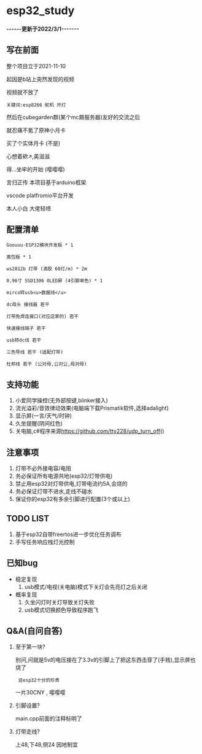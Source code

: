 # esp32_study

#### ------更新于2022/3/1-------
## 写在前面
整个项目立于2021-11-10

起因是b站上突然发现的视频

视频就不放了

    关键词:esp8266 舵机 开灯

然后在cubegarden群(某个mc屑服务器)友好的交流之后

就忍痛不氪了原神小月卡

买了个实体月卡 (不是)

心想着欸↗,美滋滋

得...坐牢的开始 (嘤嘤嘤)

言归正传 本项目基于arduino框架

vscode platfromio平台开发

本人小白 大佬轻喷
## 配置清单
    Goouuu-ESP32模块开发板 * 1

    面包板 * 1

    ws2812b 灯带 (滴胶 60灯/m) * 2m

    0.96寸 SSD1306 OLED屏 (4引脚单色) * 1

    mirco转usb<u>数据线</u>

    dc母头 接线器 若干

    灯带免焊连接口(对应店家的) 若干

    快速接线端子 若干

    usb转dc线 若干

    三色导线 若干 (适配灯带)

    杜邦线 若干 (公对母,公对公,母对母)

## 支持功能
1. 小爱同学操控(无外部按键,blinker接入)
2. 流光溢彩/音效律动效果(电脑端下载Prismatik软件,选择adalight)
3. 显示屏(一言/天气/时钟)
4. 久坐提醒(阴间红色)
5. 关电脑,c#程序来源<https://github.com/tty228/udp_turn_off>()
## 注意事项 
1. 灯带不必外接电容/电阻
2. 务必保证所有电源共地(esp32/灯带供电)
3. 禁止用esp32对灯带供电,灯带电流约5A,会烧的
4. 务必保证灯带不进水,走线不碰水
5. 保证你的esp32有多余引脚进行配置(3个或以上)
## TODO LIST
1. 基于esp32自带freertos进一步优化任务调布
2. 手写任务响应栈灯光控制
## 已知bug
- 稳定复现
  1. usb模式/电视(关电脑)模式下关灯会先亮灯之后关闭
- 概率复现
  1. 久坐闪灯时关灯导致关灯失败
  2. usb模式切换颜色导致程序跑飞
## Q&A(自问自答)
1. 至于第一块? 

    别问,问就是5v的电压接在了3.3v的引脚上了把这东西击穿了(手贱),显示屏也烧了
    
        这esp32十分的珍贵
    
    一片30CNY , 嘤嘤嘤
2. 引脚设置?

   main.cpp前面的注释标明了

3. 灯带走线?

   上48,下48,侧24
   因地制宜

